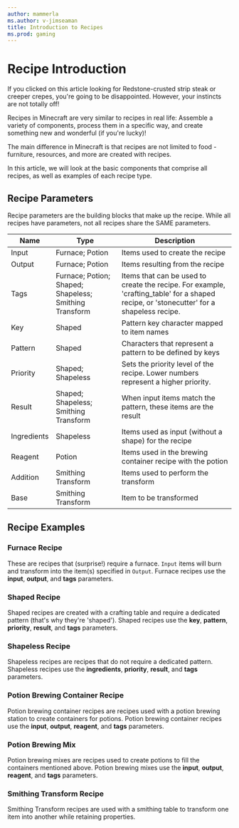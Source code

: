 ```yaml
---
author: mammerla
ms.author: v-jimseaman
title: Introduction to Recipes
ms.prod: gaming
---
```


# Recipe Introduction

If you clicked on this article looking for Redstone-crusted strip steak or creeper crepes, you're going to be disappointed. However, your instincts are not totally off!

Recipes in Minecraft are very similar to recipes in real life: Assemble a variety of components, process them in a specific way, and create something new and wonderful (if you're lucky)!

The main difference in Minecraft is that recipes are not limited to food - furniture, resources, and more are created with recipes.

In this article, we will look at the basic components that comprise all recipes, as well as examples of each recipe type.

## Recipe Parameters

Recipe parameters are the building blocks that make up the recipe. While all recipes have parameters, not all recipes share the SAME parameters.

| Name | Type  | Description |
|--------------|-----------|------------|
|Input |Furnace; Potion| Items used to create the recipe|
|Output| Furnace; Potion| Items resulting from the recipe|
|Tags |Furnace; Potion; Shaped; Shapeless; Smithing Transform |Items that can be used to create the recipe. For example, 'crafting_table' for a shaped recipe, or 'stonecutter' for a shapeless recipe.|
|Key |Shaped |Pattern key character mapped to item names |
|Pattern |Shaped |Characters that represent a pattern to be defined by keys |
|Priority |Shaped; Shapeless |Sets the priority level of the recipe. Lower numbers represent a higher priority. |
|Result |Shaped; Shapeless; Smithing Transform |When input items match the pattern, these items are the result |
|Ingredients |Shapeless |Items used as input (without a shape) for the recipe |
|Reagent |Potion |Items used in the brewing container recipe with the potion |
|Addition |Smithing Transform |Items used to perform the transform |
|Base |Smithing Transform |Item to be transformed |

## Recipe Examples

### Furnace Recipe

These are recipes that (surprise!) require a furnace. `Input` items will burn and transform into the item(s) specified in `Output`. Furnace recipes use the **input**, **output**, and **tags** parameters.

### Shaped Recipe

Shaped recipes are created with a crafting table and require a dedicated pattern (that's why they're 'shaped'). Shaped recipes use the **key**, **pattern**, **priority**, **result**, and **tags** parameters.

### Shapeless Recipe

Shapeless recipes are recipes that do not require a dedicated pattern. Shapeless recipes use the **ingredients**, **priority**, **result**, and **tags** parameters.

### Potion Brewing Container Recipe

Potion brewing container recipes are recipes used with a potion brewing station to create containers for potions. Potion brewing container recipes use the **input**, **output**, **reagent**, and **tags** parameters.

### Potion Brewing Mix

Potion brewing mixes are recipes used to create potions to fill the containers mentioned above. Potion brewing mixes use the **input**, **output**, **reagent**, and **tags** parameters.

### Smithing Transform Recipe

Smithing Transform recipes are used with a smithing table to transform one item into another while retaining properties.
